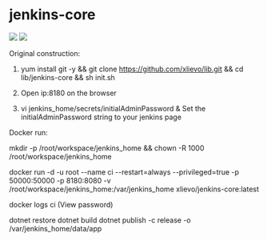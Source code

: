 # jenkins-core

[![](https://images.microbadger.com/badges/image/xlievo/jenkins-core.svg)](https://microbadger.com/images/xlievo/jenkins-core "Get your own image badge on microbadger.com")
[![](https://images.microbadger.com/badges/version/xlievo/jenkins-core.svg)](https://microbadger.com/images/xlievo/jenkins-core "Get your own version badge on microbadger.com")

Original construction:

1. yum install git -y && git clone https://github.com/xlievo/lib.git && cd lib/jenkins-core && sh init.sh

2. Open ip:8180 on the browser 

3. vi jenkins_home/secrets/initialAdminPassword & Set the initialAdminPassword string to your jenkins page

Docker run:

mkdir -p /root/workspace/jenkins_home && chown -R 1000 /root/workspace/jenkins_home

docker run -d -u root --name ci --restart=always --privileged=true -p 50000:50000 -p 8180:8080 -v /root/workspace/jenkins_home:/var/jenkins_home xlievo/jenkins-core:latest

docker logs ci (View password)

dotnet restore
dotnet build
dotnet publish -c release -o /var/jenkins_home/data/app

